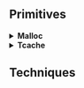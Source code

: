 ## Primitives

<details>
<summary><strong>Malloc</strong></summary>
<p>

<div style="margin-left: 2em;">
<details>
	<summary><strong>Overlapping</strong></summary>
<p>

- **Foward consolidation**
	- link
	> abc

- **Backward consolidation**
	- link
	> abc

- **Overlapping consolidation**
	- link
	> abc

- **Top consolidation**
	- link
	> abc

- **Overlapping mmap**
	- link
	> abc

</p>
</details>
</div>

</p>
</details>

<details>
<summary><strong>Tcache</strong></summary>
<p>

- **Tcache poisoning**
	- link
	> abc

- **Tcache double free**
	- link
	> abc

- **

</p>
</details>


## Techniques


